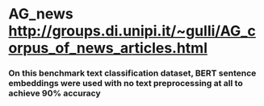 # AG_news http://groups.di.unipi.it/~gulli/AG_corpus_of_news_articles.html

### On this benchmark text classification dataset, BERT sentence embeddings were used with no text preprocessing at all to achieve 90% accuracy
